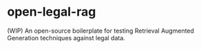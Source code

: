 # open-legal-rag
(WIP) An open-source boilerplate for testing Retrieval Augmented Generation techniques against legal data.
